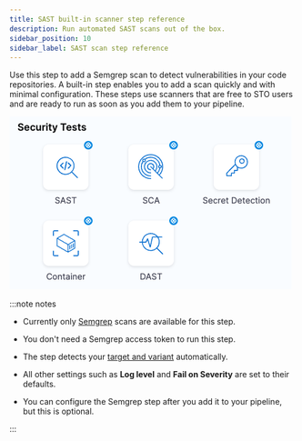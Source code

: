 ```yaml
---
title: SAST built-in scanner step reference
description: Run automated SAST scans out of the box.
sidebar_position: 10
sidebar_label: SAST scan step reference 
---
```


Use this step to add a Semgrep scan to detect vulnerabilities in your code repositories. A built-in step enables you to add a scan quickly and with minimal configuration. These steps use scanners that are free to STO users and are ready to run as soon as you add them to your pipeline.

![](../static/built-in-scan-steps.png)

:::note notes

- Currently only [Semgrep](/docs/security-testing-orchestration/sto-techref-category/semgrep/semgrep-scanner-reference) scans are available for this step. 

- You don't need a Semgrep access token to run this step.

- The step detects your [target and variant](/docs/security-testing-orchestration/sto-techref-category/semgrep/semgrep-scanner-reference#target-and-variant-detection) automatically.

- All other settings such as **Log level** and **Fail on Severity** are set to their defaults.

- You can configure the Semgrep step after you add it to your pipeline, but this is optional. 

:::